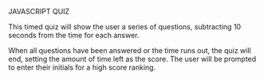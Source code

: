 JAVASCRIPT QUIZ

This timed quiz will show the user a series of questions, subtracting 10 seconds from the time for each answer.

When all questions have been answered or the time runs out, the quiz will end, setting the amount of time left as the score.  The user will be prompted to enter their initials for a high score ranking.